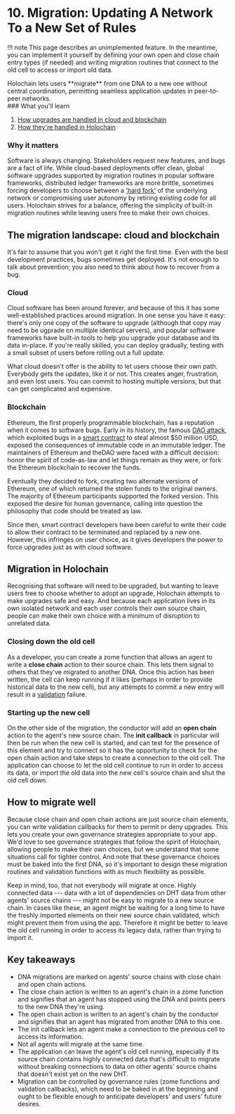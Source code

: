 # 10. Migration: Updating A Network To a New Set of Rules

!!! note
    This page describes an unimplemented feature. In the meantime, you can implement it yourself by defining your own open and close chain entry types (if needed) and writing migration routines that connect to the old cell to access or import old data.

<div class="coreconcepts-intro" markdown=1>
Holochain lets users **migrate** from one DNA to a new one without central coordination, permitting seamless application updates in peer-to-peer networks.
</div>

<div class="coreconcepts-orientation" markdown=1>
### What you'll learn

1. [How upgrades are handled in cloud and blockchain](#the-migration-landscape-cloud-and-blockchain)
2. [How they're handled in Holochain](#migration-in-holochain)

### Why it matters

Software is always changing. Stakeholders request new features, and bugs are a fact of life. While cloud-based deployments offer clean, global software upgrades supported by migration routines in popular software frameworks, distributed ledger frameworks are more brittle, sometimes forcing developers to choose between a ['hard fork'](https://www.investopedia.com/terms/h/hard-fork.asp) of the underlying network or compromising user autonomy by retiring existing code for all users. Holochain strives for a balance, offering the simplicity of built-in migration routines while leaving users free to make their own choices.
</div>

## The migration landscape: cloud and blockchain

It's fair to assume that you won't get it right the first time. Even with the best development practices, bugs sometimes get deployed. It's not enough to talk about prevention; you also need to think about how to recover from a bug.

### Cloud

Cloud software has been around forever, and because of this it has some well-established practices around migration. In one sense you have it easy: there's only one copy of the software to upgrade (although that copy may need to be ugprade on multiple identical servers), and popular software frameworks have built-in tools to help you upgrade your database and its data in-place. If you're really skilled, you can deploy gradually, testing with a small subset of users before rolling out a full update.

What cloud doesn't offer is the ability to let users choose their own path. Everybody gets the updates, like it or not. This creates anger, frustration, and even lost users. You can commit to hosting multiple versions, but that can get complicated and expensive.

### Blockchain

Ethereum, the first properly programmable blockchain, has a reputation when it comes to software bugs. Early in its history, the famous [DAO attack](https://vessenes.com/deconstructing-thedao-attack-a-brief-code-tour/), which exploited bugs in a [smart contract](https://en.wikipedia.org/wiki/Smart_contract) to steal almost $50 million USD, exposed the consequences of immutable code in an immutable ledger. The maintainers of Ethereum and theDAO were faced with a difficult decision: honor the spirit of code-as-law and let things remain as they were, or fork the Ethereum blockchain to recover the funds.

Eventually they decided to fork, creating two alternate versions of Ethereum, one of which returned the stolen funds to the original owners. The majority of Ethereum participants supported the forked version. This exposed the desire for human governance, calling into question the philosophy that code should be treated as law.

Since then, smart contract developers have been careful to write their code to allow their contract to be terminated and replaced by a new one. However, this infringes on user choice, as it gives developers the power to force upgrades just as with cloud software.

## Migration in Holochain

Recognising that software will need to be upgraded, but wanting to leave users free to choose whether to adopt an upgrade, Holochain attempts to make upgrades safe and easy. And because each application lives in its own isolated network and each user controls their own source chain, people can make their own choice with a minimum of disruption to unrelated data.

### Closing down the old cell

As a developer, you can create a zome function that allows an agent to write a **close chain** action to their source chain. This lets them signal to others that they've migrated to another DNA. Once this action has been written, the cell can keep running if it likes (perhaps in order to provide historical data to the new cell), but any attempts to commit a new entry will result in a [validation](../7_validation/) failure.

### Starting up the new cell

On the other side of the migration, the conductor will add an **open chain** action to the agent's new source chain. The **init callback** in particular will then be run when the new cell is started, and can test for the presence of this element and try to connect so it has the opportunity to check for the open chain action and take steps to create a connection to the old cell. The application can choose to let the old cell continue to run in order to access its data, or import the old data into the new cell's source chain and shut the old cell down.

## How to migrate well

Because close chain and open chain actions are just source chain elements, you can write validation callbacks for them to permit or deny upgrades. This lets you create your own governance strategies appropriate to your app. We'd love to see governance strategies that follow the spirit of Holochain, allowing people to make their own choices, but we understand that some situations call for tighter control. And note that these governance choices must be baked into the first DNA, so it's important to design these migration routines and validation functions with as much flexibility as possible.

Keep in mind, too, that not everybody will migrate at once. Highly connected data --- data with a lot of dependencies on DHT data from other agents' source chains --- might not be easy to migrate to a new source chain. In cases like these, an agent might be waiting for a long time to have the freshly imported elements on their new source chain validated, which might prevent them from using the app. Therefore it might be better to leave the old cell running in order to access its legacy data, rather than trying to import it.

## Key takeaways

* DNA migrations are marked on agents' source chains with close chain and open chain actions.
* The close chain action is written to an agent's chain in a zome function and signifies that an agent has stopped using the DNA and points peers to the new DNA they're using.
* The open chain action is written to an agent's chain by the conductor and signifies that an agent has migrated from another DNA to this one.
* The init callback lets an agent make a connection to the previous cell to access its information.
* Not all agents will migrate at the same time.
* The application can leave the agent's old cell running, especially if its source chain contains highly connected data that's difficult to migrate without breaking connections to data on other agents' source chains that doesn't exist yet on the new DHT.
* Migration can be controlled by governance rules (zome functions and validation callbacks), which need to be baked in at the beginning and ought to be flexible enough to anticipate developers' and users' future desires.